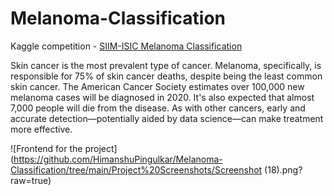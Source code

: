 # Melanoma-Classification


Kaggle competition - [SIIM-ISIC Melanoma Classification](https://www.kaggle.com/c/siim-isic-melanoma-classification/overview)

Skin cancer is the most prevalent type of cancer. Melanoma, specifically, is responsible for 75% of skin cancer deaths, despite being the least common skin cancer. The American Cancer Society estimates over 100,000 new melanoma cases will be diagnosed in 2020. It's also expected that almost 7,000 people will die from the disease. As with other cancers, early and accurate detection—potentially aided by data science—can make treatment more effective.

![Frontend for the project](https://github.com/HimanshuPingulkar/Melanoma-Classification/tree/main/Project%20Screenshots/Screenshot (18).png?raw=true)
